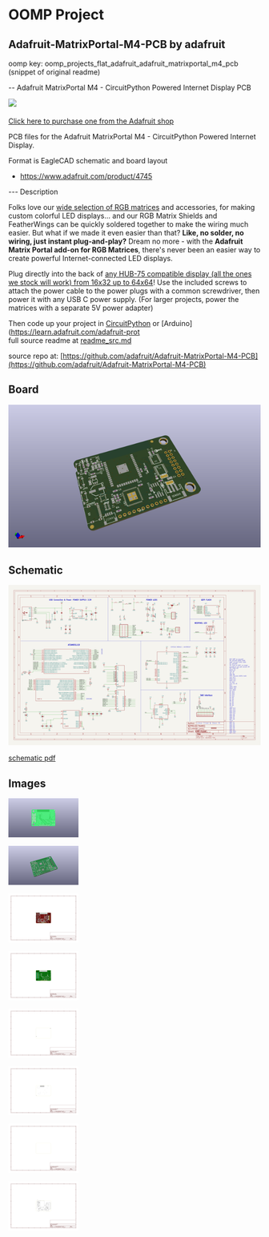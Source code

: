 # OOMP Project  
## Adafruit-MatrixPortal-M4-PCB  by adafruit  
  
oomp key: oomp_projects_flat_adafruit_adafruit_matrixportal_m4_pcb  
(snippet of original readme)  
  
-- Adafruit MatrixPortal M4 - CircuitPython Powered Internet Display PCB  
  
<a href="http://www.adafruit.com/products/4745"><img src="assets/4745.jpg?raw=true" width="500px"><br/>  
Click here to purchase one from the Adafruit shop</a>  
  
PCB files for the Adafruit MatrixPortal M4 - CircuitPython Powered Internet Display.   
  
Format is EagleCAD schematic and board layout  
* https://www.adafruit.com/product/4745  
  
--- Description  
  
Folks love our [wide selection of RGB matrices](https://www.adafruit.com/category/327) and accessories, for making custom colorful LED displays... and our RGB Matrix Shields and FeatherWings can be quickly soldered together to make the wiring much easier. But what if we made it even easier than that? **Like, no solder, no wiring, just instant plug-and-play?** Dream no more - with the **Adafruit Matrix Portal add-on for RGB Matrices**, there's never been an easier way to create powerful Internet-connected LED displays.  
  
Plug directly into the back of [any HUB-75 compatible display (all the ones we stock will work) from 16x32 up to 64x64](https://www.adafruit.com/category/327)! Use the included screws to attach the power cable to the power plugs with a common screwdriver, then power it with any USB C power supply. (For larger projects, power the matrices with a separate 5V power adapter)  
  
Then code up your project in [CircuitPython](https://learn.adafruit.com/rgb-led-matrices-matrix-panels-with-circuitpython) or [Arduino](https://learn.adafruit.com/adafruit-prot  
  full source readme at [readme_src.md](readme_src.md)  
  
source repo at: [https://github.com/adafruit/Adafruit-MatrixPortal-M4-PCB](https://github.com/adafruit/Adafruit-MatrixPortal-M4-PCB)  
## Board  
  
[![working_3d.png](working_3d_600.png)](working_3d.png)  
## Schematic  
  
[![working_schematic.png](working_schematic_600.png)](working_schematic.png)  
  
[schematic pdf](working_schematic.pdf)  
## Images  
  
[![working_3D_bottom.png](working_3D_bottom_140.png)](working_3D_bottom.png)  
  
[![working_3D_top.png](working_3D_top_140.png)](working_3D_top.png)  
  
[![working_assembly_page_01.png](working_assembly_page_01_140.png)](working_assembly_page_01.png)  
  
[![working_assembly_page_02.png](working_assembly_page_02_140.png)](working_assembly_page_02.png)  
  
[![working_assembly_page_03.png](working_assembly_page_03_140.png)](working_assembly_page_03.png)  
  
[![working_assembly_page_04.png](working_assembly_page_04_140.png)](working_assembly_page_04.png)  
  
[![working_assembly_page_05.png](working_assembly_page_05_140.png)](working_assembly_page_05.png)  
  
[![working_assembly_page_06.png](working_assembly_page_06_140.png)](working_assembly_page_06.png)  
